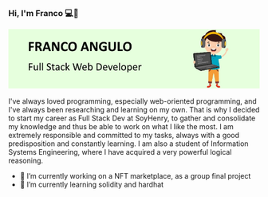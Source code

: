 
### Hi, I'm Franco 💻👋

<img src="github-banner.jpg" alt="programmer cartoon" />

I've always loved programming, especially web-oriented programming, and I've always been researching and learning on my own. That is why I decided to start my career as Full Stack Dev at SoyHenry, to gather and consolidate my knowledge and thus be able to work on what I like the most.
I am extremely responsible and committed to my tasks, always with a good predisposition and constantly learning. I am also a student of Information Systems Engineering, where I have acquired a very powerful logical reasoning.

- 🔭 I’m currently working on a NFT marketplace, as a group final project 
- 🌱 I’m currently learning solidity and hardhat

<!--
**francoa7/francoa7** is a ✨ _special_ ✨ repository because its `README.md` (this file) appears on your GitHub profile.

Here are some ideas to get you started:


- 👯 I’m looking to collaborate on ...
- 🤔 I’m looking for help with ...
- 💬 Ask me about ...
- 📫 How to reach me: ...
- 😄 Pronouns: ...
- ⚡ Fun fact: ...
-->
